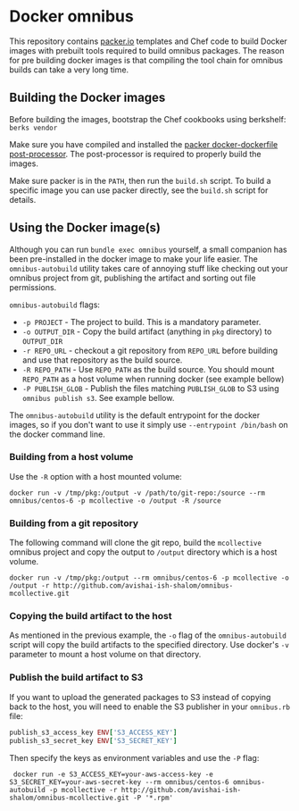 # Docker omnibus

This repository contains [packer.io](http://www.packer.io/) templates and Chef code to build Docker images with prebuilt tools required to build omnibus packages.
The reason for pre building docker images is that compiling the tool chain for omnibus builds can take a very long time.

## Building the Docker images

Before building the images, bootstrap the Chef cookbooks using berkshelf: `berks vendor`

Make sure you have compiled and installed the [packer docker-dockerfile post-processor](https://github.com/avishai-ish-shalom/packer-post-processor-docker-dockerfile).
The post-processor is required to properly build the images.

Make sure packer is in the `PATH`, then run the `build.sh` script. To build a specific image you can use packer directly,
see the `build.sh` script for details.

## Using the Docker image(s)

Although you can run `bundle exec omnibus` yourself, a small companion has been pre-installed in the docker image to make your life easier.
The `omnibus-autobuild` utility takes care of annoying stuff like checking out your omnibus project from git, publishing the artifact and sorting out file permissions.

`omnibus-autobuild` flags:

- `-p PROJECT` - The project to build. This is a mandatory parameter.
- `-o OUTPUT_DIR` - Copy the build artifact (anything in `pkg` directory) to `OUTPUT_DIR`
- `-r REPO_URL` - checkout a git repository from `REPO_URL` before building and use that repository as the build source.
- `-R REPO_PATH` - Use `REPO_PATH` as the build source. You should mount `REPO_PATH` as a host volume when running docker (see example bellow)
- `-P PUBLISH_GLOB` - Publish the files matching `PUBLISH_GLOB` to S3 using `omnibus publish s3`. See example bellow.

The `omnibus-autobuild` utility is the default entrypoint for the docker images, so if you don't want to use it simply use `--entrypoint /bin/bash` on the docker command line.

### Building from a host volume

Use the `-R` option with a host mounted volume:

	docker run -v /tmp/pkg:/output -v /path/to/git-repo:/source --rm omnibus/centos-6 -p mcollective -o /output -R /source

### Building from a git repository

The following command will clone the git repo, build the `mcollective` omnibus project and copy the output to `/output` directory which is a host volume.

    docker run -v /tmp/pkg:/output --rm omnibus/centos-6 -p mcollective -o /output -r http://github.com/avishai-ish-shalom/omnibus-mcollective.git

### Copying the build artifact to the host

As mentioned in the previous example, the `-o` flag of the `omnibus-autobuild` script will copy the build artifacts to the specified directory.
Use docker's `-v` parameter to mount a host volume on that directory.

### Publish the build artifact to S3

If you want to upload the generated packages to S3 instead of copying back to the host, you will need to enable the S3 publisher in your `omnibus.rb` file:

```ruby
publish_s3_access_key ENV['S3_ACCESS_KEY']
publish_s3_secret_key ENV['S3_SECRET_KEY']
```

Then specify the keys as environment variables and use the `-P` flag:

     docker run -e S3_ACCESS_KEY=your-aws-access-key -e S3_SECRET_KEY=your-aws-secret-key --rm omnibus/centos-6 omnibus-autobuild -p mcollective -r http://github.com/avishai-ish-shalom/omnibus-mcollective.git -P '*.rpm'
